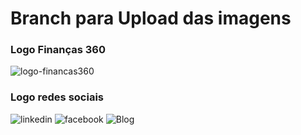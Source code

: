 # Branch para Upload das imagens

### Logo Finanças 360

![logo-financas360](https://user-images.githubusercontent.com/7879993/50893045-1f98ee00-13e7-11e9-8a0e-455e14aa1c7f.png)

### Logo redes sociais
![linkedin](https://user-images.githubusercontent.com/7879993/50893241-8c13ed00-13e7-11e9-879c-fffab0df0a05.png)
![facebook](https://user-images.githubusercontent.com/7879993/50893215-874f3900-13e7-11e9-97b7-a7c810281cc0.png)
![Blog](https://user-images.githubusercontent.com/7879993/50893248-90400a80-13e7-11e9-972f-bb46c1e39c80.png)
